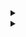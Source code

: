 <details> 
<summary></summary>
custom_markflo
  digraph G {
    size ="4,4";
    "Ingest Data" [shape=box];
    "Ingest Data" -> parse [weight=8];
    parse -> Cleanup;
    Cleanup -> Normalise;
    Normalise -> { process_miner; store};
    process_miner [label="Process Mining"];
    store [shape=box,style=filled,color=".7 .3 1.0", label="temp storage"];
  }
custom_markflo
</details>

<details> 
<summary></summary>
custom_markschema        
@startuml

class Events <<%28T,orchid%28>> {
.. Mandatory ..
-CASE_ID : String
-CASE_ACTIVITY_ID : String
-APP_ID : Integer
-CASE_START_TIMESTAMP : Timestamp
-CASE_RESOURCE_ID : String
-- calculated --
+CASE_END_TIMESTAMP : Timestamp
+NEXT_CASE_RESOURCE_ID : String
+PREV_CASE_RESOURCE_ID : String
+NEXT_CASE_ACTIVITY_ID : String
+PREV_CASE_ACTIVITY_ID : String
+EDGE : String
+REPEAT_SELF_LOOP_FLAG : Integer
+REDO_SELF_LOOP_FLAG : Integer
+START_FLAG : Integer
+END_FLAG : Integer
+DURATION_DAYS : Long
+DURATION_SEC : Long  
}

class Cases <<(T,orchid)>> {
#CASE_ID : String
#VARIANT_ID : String
#VARIANTS : Seq[String]
}

class Variants <<(T,orchid)>> {
 #VARIANT_ID : String
 #VARIANTS : Seq[String]
}

class Applications <<(T,orchid)>> {
-APP_ID : Integer
-APP_NAME : String
-APP_TYPE : Integer
-APP_URL : String
-APP_DESCRIPTION : String
}
Events <|-- Cases : < CASE_ID
Cases <|-- Variants : < VARIANT_ID
Events <|-- Applications : < APP_ID

@enduml
custom_markschema
</details>
